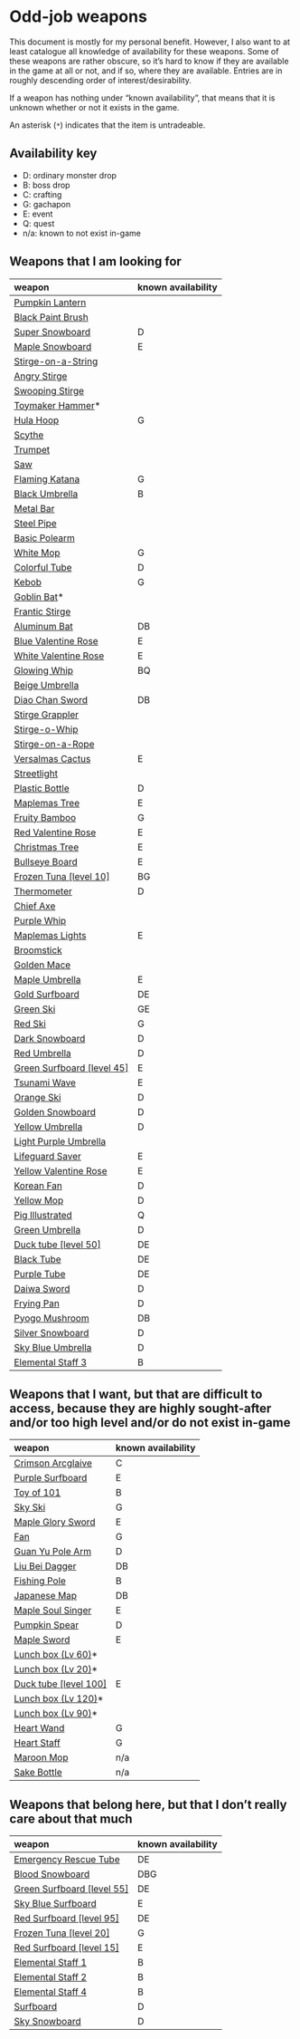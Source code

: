 # Odd-job weapons

This document is mostly for my personal benefit. However, I also want to at
least catalogue all knowledge of availability for these weapons. Some of these
weapons are rather obscure, so it&rsquo;s hard to know if they are available in
the game at all or not, and if so, where they are available. Entries are in
roughly descending order of interest/desirability.

If a weapon has nothing under &ldquo;known availability&rdquo;, that means that
it is unknown whether or not it exists in the game.

An asterisk (`*`) indicates that the item is untradeable.

## Availability key

- D: ordinary monster drop
- B: boss drop
- C: crafting
- G: gachapon
- E: event
- Q: quest
- n/a: known to not exist in-game

## Weapons that I am looking for

| weapon                                                                         | known availability |
| :----------------------------------------------------------------------------- | :----------------- |
| [Pumpkin Lantern](https://maplelegends.com/lib/equip?id=01402044)              |                    |
| [Black Paint Brush](https://maplelegends.com/lib/equip?id=01312014)            |                    |
| [Super Snowboard](https://maplelegends.com/lib/equip?id=01442046)              | D                  |
| [Maple Snowboard](https://maplelegends.com/lib/equip?id=01442030)              | E                  |
| [Stirge-on-a-String](https://maplelegends.com/lib/equip?id=01302088)           |                    |
| [Angry Stirge](https://maplelegends.com/lib/equip?id=01302094)                 |                    |
| [Swooping Stirge](https://maplelegends.com/lib/equip?id=01302092)              |                    |
| [Toymaker Hammer](https://maplelegends.com/lib/equip?id=01422036)\*            |                    |
| [Hula Hoop](https://maplelegends.com/lib/equip?id=01312012)                    | G                  |
| [Scythe](https://maplelegends.com/lib/equip?id=01312002)                       |                    |
| [Trumpet](https://maplelegends.com/lib/equip?id=01302037)                      |                    |
| [Saw](https://maplelegends.com/lib/equip?id=01302001)                          |                    |
| [Flaming Katana](https://maplelegends.com/lib/equip?id=01302063)               | G                  |
| [Black Umbrella](https://maplelegends.com/lib/equip?id=01302026)               | B                  |
| [Metal Bar](https://maplelegends.com/lib/equip?id=01322034)                    |                    |
| [Steel Pipe](https://maplelegends.com/lib/equip?id=01322006)                   |                    |
| [Basic Polearm](https://maplelegends.com/lib/equip?id=01442079)                |                    |
| [White Mop](https://maplelegends.com/lib/equip?id=01442022)                    | G                  |
| [Colorful Tube](https://maplelegends.com/lib/equip?id=01322026)                | D                  |
| [Kebob](https://maplelegends.com/lib/equip?id=01332053)                        | G                  |
| [Goblin Bat](https://maplelegends.com/lib/equip?id=01322033)\*                 |                    |
| [Frantic Stirge](https://maplelegends.com/lib/equip?id=01302093)               |                    |
| [Aluminum Bat](https://maplelegends.com/lib/equip?id=01402029)                 | DB                 |
| [Blue Valentine Rose](https://maplelegends.com/lib/equip?id=01442049)          | E                  |
| [White Valentine Rose](https://maplelegends.com/lib/equip?id=01442050)         | E                  |
| [Glowing Whip](https://maplelegends.com/lib/equip?id=01302049)                 | BQ                 |
| [Beige Umbrella](https://maplelegends.com/lib/equip?id=01302029)               |                    |
| [Diao Chan Sword](https://maplelegends.com/lib/equip?id=01302031)              | DB                 |
| [Stirge Grappler](https://maplelegends.com/lib/equip?id=01302091)              |                    |
| [Stirge-o-Whip](https://maplelegends.com/lib/equip?id=01302090)                |                    |
| [Stirge-on-a-Rope](https://maplelegends.com/lib/equip?id=01302089)             |                    |
| [Versalmas Cactus](https://maplelegends.com/lib/equip?id=01442061)             | E                  |
| [Streetlight](https://maplelegends.com/lib/equip?id=01372017)                  |                    |
| [Plastic Bottle](https://maplelegends.com/lib/equip?id=01332021)               | D                  |
| [Maplemas Tree](https://maplelegends.com/lib/equip?id=01432046)                | E                  |
| [Fruity Bamboo](https://maplelegends.com/lib/equip?id=01322051)                | G                  |
| [Red Valentine Rose](https://maplelegends.com/lib/equip?id=01442048)           | E                  |
| [Christmas Tree](https://maplelegends.com/lib/equip?id=01332032)               | E                  |
| [Bullseye Board](https://maplelegends.com/lib/equip?id=01442066)               | E                  |
| [Frozen Tuna \[level 10\]](https://maplelegends.com/lib/equip?id=01442039)     | BG                 |
| [Thermometer](https://maplelegends.com/lib/equip?id=01402014)                  | D                  |
| [Chief Axe](https://maplelegends.com/lib/equip?id=01312017)                    |                    |
| [Purple Whip](https://maplelegends.com/lib/equip?id=01302917)                  |                    |
| [Maplemas Lights](https://maplelegends.com/lib/equip?id=01302080)              | E                  |
| [Broomstick](https://maplelegends.com/lib/equip?id=01302131)                   |                    |
| [Golden Mace](https://maplelegends.com/lib/equip?id=01322053)                  |                    |
| [Maple Umbrella](https://maplelegends.com/lib/equip?id=01302058)               | E                  |
| [Gold Surfboard](https://maplelegends.com/lib/equip?id=01442029)               | DE                 |
| [Green Ski](https://maplelegends.com/lib/equip?id=01432017)                    | GE                 |
| [Red Ski](https://maplelegends.com/lib/equip?id=01432015)                      | G                  |
| [Dark Snowboard](https://maplelegends.com/lib/equip?id=01442016)               | D                  |
| [Red Umbrella](https://maplelegends.com/lib/equip?id=01302025)                 | D                  |
| [Green Surfboard \[level 45\]](https://maplelegends.com/lib/equip?id=01442055) | E                  |
| [Tsunami Wave](https://maplelegends.com/lib/equip?id=01442065)                 | E                  |
| [Orange Ski](https://maplelegends.com/lib/equip?id=01432016)                   | D                  |
| [Golden Snowboard](https://maplelegends.com/lib/equip?id=01442015)             | D                  |
| [Yellow Umbrella](https://maplelegends.com/lib/equip?id=01302016)              | D                  |
| [Light Purple Umbrella](https://maplelegends.com/lib/equip?id=01302028)        |                    |
| [Lifeguard Saver](https://maplelegends.com/lib/equip?id=01302095)              | E                  |
| [Yellow Valentine Rose](https://maplelegends.com/lib/equip?id=01442047)        | E                  |
| [Korean Fan](https://maplelegends.com/lib/equip?id=01332020)                   | D                  |
| [Yellow Mop](https://maplelegends.com/lib/equip?id=01442021)                   | D                  |
| [Pig Illustrated](https://maplelegends.com/lib/equip?id=01322031)              | Q                  |
| [Green Umbrella](https://maplelegends.com/lib/equip?id=01302027)               | D                  |
| [Duck tube \[level 50\]](https://maplelegends.com/lib/equip?id=01322063)       | DE                 |
| [Black Tube](https://maplelegends.com/lib/equip?id=01322021)                   | DE                 |
| [Purple Tube](https://maplelegends.com/lib/equip?id=01322024)                  | DE                 |
| [Daiwa Sword](https://maplelegends.com/lib/equip?id=01402017)                  | D                  |
| [Frying Pan](https://maplelegends.com/lib/equip?id=01322027)                   | D                  |
| [Pyogo Mushroom](https://maplelegends.com/lib/equip?id=01382016)               | DB                 |
| [Silver Snowboard](https://maplelegends.com/lib/equip?id=01442014)             | D                  |
| [Sky Blue Umbrella](https://maplelegends.com/lib/equip?id=01302017)            | D                  |
| [Elemental Staff 3](https://maplelegends.com/lib/equip?id=01382047)            | B                  |

## Weapons that I want, but that are difficult to access, because they are highly sought-after and/or too high level and/or do not exist in-game

| weapon                                                                    | known availability |
| :------------------------------------------------------------------------ | :----------------- |
| [Crimson Arcglaive](https://maplelegends.com/lib/equip?id=01442068)       | C                  |
| [Purple Surfboard](https://maplelegends.com/lib/equip?id=01442057)        | E                  |
| [Toy of 101](https://maplelegends.com/lib/equip?id=01402038)              | B                  |
| [Sky Ski](https://maplelegends.com/lib/equip?id=01432018)                 | G                  |
| [Maple Glory Sword](https://maplelegends.com/lib/equip?id=01302064)       | E                  |
| [Fan](https://maplelegends.com/lib/equip?id=01332030)                     | G                  |
| [Guan Yu Pole Arm](https://maplelegends.com/lib/equip?id=01442025)        | D                  |
| [Liu Bei Dagger](https://maplelegends.com/lib/equip?id=01332029)          | DB                 |
| [Fishing Pole](https://maplelegends.com/lib/equip?id=01432039)            | B                  |
| [Japanese Map](https://maplelegends.com/lib/equip?id=01402013)            | DB                 |
| [Maple Soul Singer](https://maplelegends.com/lib/equip?id=01302030)       | E                  |
| [Pumpkin Spear](https://maplelegends.com/lib/equip?id=01432013)           | D                  |
| [Maple Sword](https://maplelegends.com/lib/equip?id=01302020)             | E                  |
| [Lunch box (Lv 60)](https://maplelegends.com/lib/equip?id=01302099)\*     |                    |
| [Lunch box (Lv 20)](https://maplelegends.com/lib/equip?id=01302098)\*     |                    |
| [Duck tube \[level 100\]](https://maplelegends.com/lib/equip?id=01322064) | E                  |
| [Lunch box (Lv 120)](https://maplelegends.com/lib/equip?id=01302101)\*    |                    |
| [Lunch box (Lv 90)](https://maplelegends.com/lib/equip?id=01302100)\*     |                    |
| [Heart Wand](https://maplelegends.com/lib/equip?id=01372033)              | G                  |
| [Heart Staff](https://maplelegends.com/lib/equip?id=01372031)             | G                  |
| [Maroon Mop](https://maplelegends.com/lib/equip?id=01442023)              | n/a                |
| [Sake Bottle](https://maplelegends.com/lib/equip?id=01422011)             | n/a                |

## Weapons that belong here, but that I don&rsquo;t really care about that much

| weapon                                                                         | known availability |
| :----------------------------------------------------------------------------- | :----------------- |
| [Emergency Rescue Tube](https://maplelegends.com/lib/equip?id=01322025)        | DE                 |
| [Blood Snowboard](https://maplelegends.com/lib/equip?id=01442017)              | DBG                |
| [Green Surfboard \[level 55\]](https://maplelegends.com/lib/equip?id=01442027) | DE                 |
| [Sky Blue Surfboard](https://maplelegends.com/lib/equip?id=01442056)           | E                  |
| [Red Surfboard \[level 95\]](https://maplelegends.com/lib/equip?id=01442026)   | DE                 |
| [Frozen Tuna \[level 20\]](https://maplelegends.com/lib/equip?id=01442018)     | G                  |
| [Red Surfboard \[level 15\]](https://maplelegends.com/lib/equip?id=01442054)   | E                  |
| [Elemental Staff 1](https://maplelegends.com/lib/equip?id=01382045)            | B                  |
| [Elemental Staff 2](https://maplelegends.com/lib/equip?id=01382046)            | B                  |
| [Elemental Staff 4](https://maplelegends.com/lib/equip?id=01382048)            | B                  |
| [Surfboard](https://maplelegends.com/lib/equip?id=01442011)                    | D                  |
| [Sky Snowboard](https://maplelegends.com/lib/equip?id=01442012)                | D                  |
